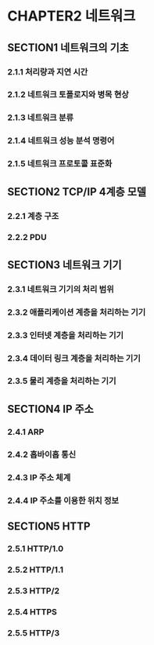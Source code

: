 # CHAPTER2 네트워크
## SECTION1 네트워크의 기초
### 2.1.1 처리량과 지연 시간
### 2.1.2 네트워크 토폴로지와 병목 현상
### 2.1.3 네트워크 분류
### 2.1.4 네트워크 성능 분석 명령어
### 2.1.5 네트워크 프로토콜 표준화

## SECTION2 TCP/IP 4계층 모델
### 2.2.1 계층 구조
### 2.2.2 PDU

## SECTION3 네트워크 기기
### 2.3.1 네트워크 기기의 처리 범위
### 2.3.2 애플리케이션 계층을 처리하는 기기
### 2.3.3 인터넷 계층을 처리하는 기기
### 2.3.4 데이터 링크 계층을 처리하는 기기
### 2.3.5 물리 계층을 처리하는 기기

## SECTION4 IP 주소
### 2.4.1 ARP
### 2.4.2 홉바이홉 통신
### 2.4.3 IP 주소 체계
### 2.4.4 IP 주소를 이용한 위치 정보

## SECTION5 HTTP
### 2.5.1 HTTP/1.0
### 2.5.2 HTTP/1.1
### 2.5.3 HTTP/2
### 2.5.4 HTTPS
### 2.5.5 HTTP/3